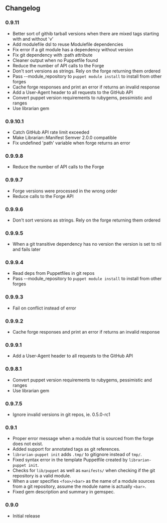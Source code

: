 ## Changelog

### 0.9.11
 * Better sort of githib tarball versions when there are mixed tags starting with and without 'v'
 * Add modulefile dsl to reuse Modulefile dependencies
 * Fix error if a git module has a dependency without version
 * Fix git dependency with :path attribute
 * Cleaner output when no Puppetfile found
 * Reduce the number of API calls to the Forge
 * Don't sort versions as strings. Rely on the forge returning them ordered
 * Pass --module_repository to `puppet module install` to install from other forges
 * Cache forge responses and print an error if returns an invalid response
 * Add a User-Agent header to all requests to the GitHub API
 * Convert puppet version requirements to rubygems, pessimistic and ranges
 * Use librarian gem

### 0.9.10.1

 * Catch GitHub API rate limit exceeded
 * Make Librarian::Manifest Semver 2.0.0 compatible
 * Fix undefined 'path' variable when forge returns an error

### 0.9.9.8
 * Reduce the number of API calls to the Forge

### 0.9.9.7
 * Forge versions were processed in the wrong order
 * Reduce calls to the Forge API

### 0.9.9.6
 * Don't sort versions as strings. Rely on the forge returning them ordered

### 0.9.9.5
 * When a git transitive dependency has no version the version is set to nil and fails later

### 0.9.9.4
 * Read deps from Puppetfiles in git repos
 * Pass --module_repository to `puppet module install` to install from other forges

### 0.9.9.3
 * Fail on conflict instead of error

### 0.9.9.2
 * Cache forge responses and print an error if returns an invalid response

### 0.9.9.1
 * Add a User-Agent header to all requests to the GitHub API

### 0.9.8.1
 * Convert puppet version requirements to rubygems, pessimistic and ranges
 * Use librarian gem

### 0.9.7.5
 * Ignore invalid versions in git repos, ie. 0.5.0-rc1

### 0.9.1
 * Proper error message when a module that is sourced from the forge does not
   exist.
 * Added support for annotated tags as git references.
 * `librarian-puppet init` adds `.tmp/` to gitignore instead of `tmp/`.
 * Fixed syntax error in the template Puppetfile created by `librarian-puppet
   init`.
 * Checks for `lib/puppet` as well as `manifests/` when checking if the git
   repository is a valid module.
 * When a user specifies `<foo>/<bar>` as the name of a module sources from a
   git repository, assume the module name is actually `<bar>`.
 * Fixed gem description and summary in gemspec.

### 0.9.0
 * Initial release
